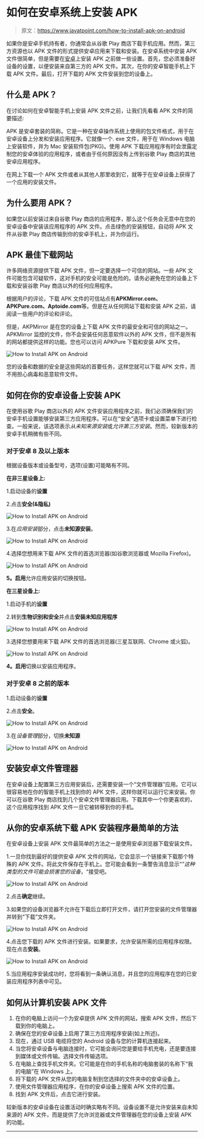 # 如何在安卓系统上安装 APK

> 原文：<https://www.javatpoint.com/how-to-install-apk-on-android>

如果你是安卓手机持有者，你通常会从谷歌 Play 商店下载手机应用。然而，第三方资源也以 APK 文件的形式提供安卓应用来下载和安装。在安卓系统中安装 APK 文件很简单，但是需要在[安卓](https://www.javatpoint.com/android-tutorial)上安装 APK 之前做一些设置。首先，您必须准备好设备的设置，以便安装来自第三方的 APK 文件。其次，在你的安卓智能手机上下载 APK 文件。最后，打开下载的 APK 文件安装到您的设备上。

## 什么是 APK？

在讨论如何在安卓智能手机上安装 APK 文件之前，让我们先看看 APK 文件的简要描述:

APK 是安卓套装的简称。它是一种在安卓操作系统上使用的包文件格式，用于在安卓设备上分发和安装应用程序。它就像一个. exe 文件，用于在 Windows 电脑上安装软件，并为 Mac 安装软件包(PKG)。使用 APK 下载应用程序有时会泄露定制您的安卓体验的应用程序，或者由于任何原因没有上传到谷歌 Play 商店的其他安卓应用程序。

在网上下载一个 APK 文件或者从其他人那里收到它，就等于在安卓设备上获得了一个应用的安装文件。

## 为什么要用 APK？

如果您以前安装过来自谷歌 Play 商店的应用程序，那么这个任务会无意中在您的安卓设备中安装该应用程序的 APK 文件。点击绿色的安装按钮，自动将 APK 文件从谷歌 Play 商店传输到你的安卓手机上，并为你运行。

## APK 最佳下载网站

许多网络资源提供下载 APK 文件，但一定要选择一个可信的网站。一些 APK 文件可能包含可疑软件，这对手机的安全可能是危险的。请务必避免在您的设备上下载和安装谷歌 Play 商店以外的任何应用程序。

根据用户的评论，下载 APK 文件的可信站点有**APKMirror.com、APKPure.com、Aptoide.com**等。但是在从任何网站下载和安装 APK 之前，请阅读一些用户的评论和评论。

但是，AKPMirror 是在您的设备上下载 APK 文件的最安全和可信的网站之一。APKMirror 监控的文件，你不会安装任何恶意软件以外的 APK 文件，但不是所有的网站都提供这样的功能。您也可以访问 APKPure 下载和安装 APK 文件。

![How to Install APK on Android](img/197516ededb1ed522247520a77cfc5b5.png)

您的设备和数据的安全是这些网站的首要任务，这样您就可以下载 APK 文件，而不用担心病毒和恶意软件文件。

## 如何在你的安卓设备上安装 APK

在使用谷歌 Play 商店以外的 APK 文件安装应用程序之前，我们必须确保我们的安卓手机设置能够安装第三方应用程序。可以在“安全”选项卡或设置菜单下进行检查。一般来说，该选项表示*从未知来源安装*或*允许第三方安装*。然而，较新版本的安卓手机稍微有些不同。

### 对于安卓 8 及以上版本

根据设备版本或设备型号，选项(设置)可能略有不同。

**在非三星设备上:**

1.启动设备的**设置**

2.点击**安全(&隐私)**

![How to Install APK on Android](img/8f93b53fd0398b88e9e0e67e15f30ae3.png)

3.在*应用安装*部分，点击**未知源安装**。

![How to Install APK on Android](img/b019e0c5ffbba721361ca8af0d6ce84b.png)

4.选择您想用来下载 APK 文件的首选浏览器(如谷歌浏览器或 Mozilla Firefox)。

![How to Install APK on Android](img/660b15738efffbf961b02f22e08e7847.png)

**5。启用**允许应用安装的切换按钮。

**在三星设备上:**

1.启动手机的**设置**

2.转到**生物识别和安全**并点击**安装未知应用程序**

![How to Install APK on Android](img/e148d69d113506deb51be57477252b85.png)

3.选择您想要用来下载 APK 文件的首选浏览器(三星互联网、Chrome 或火狐)。

![How to Install APK on Android](img/b4e8098ae00522b516afeca550788685.png)

**4。启用**切换以安装应用程序。

### 对于安卓 8 之前的版本

1.启动设备的**设置**

2.点击**安全**。

![How to Install APK on Android](img/09cc36003fa25960256c5321c9b9caa1.png)

3.在*设备管理*部分，切换**未知源**

![How to Install APK on Android](img/458886773d1f7bd214813ca08d64438d.png)

## 安装安卓文件管理器

在安卓设备上配置第三方应用安装后，还需要安装一个“文件管理器”应用。它可以很容易地在你的智能手机上找到你的 APK 文件，这样你就可以运行它来安装。你可以在谷歌 Play 商店找到几个安卓文件管理器应用。下载其中一个你更喜欢的，这个应用程序找到 APK 文件一旦它被转移到你的手机。

## 从你的安卓系统下载 APK 安装程序最简单的方法

在安卓设备上安装 APK 文件最简单的方法之一是使用安卓浏览器下载安装文件。

1.一旦你找到最好的提供安卓 APK 文件的网站，它会显示一个链接来下载那个特殊的 APK 文件。将此文件保存在手机上。您可能会看到一条警告消息显示“*”这种类型的文件可能会损害您的设备*，“接受吧。

![How to Install APK on Android](img/621a48fd430c896477bfc4e4c2dd9d09.png)

2.点击**确定**继续。

3.如果您的设备浏览器不允许在下载后立即打开文件，请打开您安装的文件管理器并转到“下载”文件夹。

![How to Install APK on Android](img/d12edd04bc94920b75a43fbd9cd04832.png)

4.点击您下载的 APK 文件进行安装。如果要求，允许安装所需的应用程序权限。现在点击**安装**。

![How to Install APK on Android](img/19182ef4d8fe5bd8b5ac88965e4b057a.png)

5.当应用程序安装成功时，您将看到一条确认消息，并且您的应用程序在您的已安装应用程序列表中可见。

## 如何从计算机安装 APK 文件

1.  在你的电脑上访问一个为安卓提供 APK 文件的网站，搜索 APK 文件，然后下载到你的电脑上。
2.  确保在您的安卓设备上启用了第三方应用程序安装(如上所述)。
3.  现在，通过 USB 电缆将您的 Android 设备与您的计算机连接起来。
4.  当您将安卓设备与电脑连接时，它可能会询问您是要给手机充电，还是要连接到媒体或文件传输。选择文件传输选项。
5.  在电脑上查找手机文件夹。它可能是在你的手机名称的电脑套装的名称下“我的电脑”在 Windows 上。
6.  将下载的 APK 文件从您的电脑复制到您选择的文件夹中的安卓设备上。
7.  使用文件管理器应用程序，在你的安卓设备上搜索 APK 文件的位置。
8.  找到 APK 文件后，点击它进行安装。

较新版本的安卓设备在设置活动时确实略有不同。设备设置不是允许安装来自未知来源的 APK 文件，而是提供了允许浏览器或文件管理器在您的设备上安装 APK 的功能。

* * *